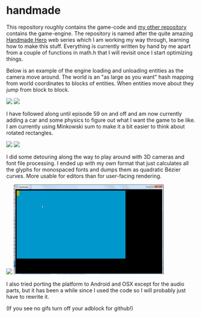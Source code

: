 # handmade

This repository roughly contains the game-code and [my other repository](https://github.com/Bjeeeern/platform) 
contains the game-engine. The repository is named after the quite amazing [Handmade Hero](https://handmadehero.org/) web series
which I am working my way through, learning how to make this stuff. Everything is currently written by hand by me apart from a couple of functions in math.h that I will revisit once I start optimizing things.

Below is an example of the engine loading and unloading entities as the camera move around. The world is an "as large as you want" hash mapping from world coordinates to blocks of entities. When entities move about they jump from block to block.

<img src="promo_data/Handmade.gif" width="400" /> <img src="promo_data/HandmadeZoomedOut.gif" width="400" />


I have followed along until episode 59 on and off and am now currently adding a car and some physics to figure out what I want the game to be like. I am currently using Minkowski sum to make it a bit easier to think about rotated rectangles. 

<img src="promo_data/MinkowskiSum.gif" width="400" /> <img src="promo_data/CarMovement.gif" width="400" />


I did some detouring along the way to play around with 3D cameras and font file processing. I ended up with my own format that just calculates all the glyphs for monospaced fonts and dumps them as quadratic Bézier curves. More usable for editors than for user-facing rendering.

<img src="promo_data/3DCamera.gif" width="400" /> <img src="promo_data/FontIsWorkingJapaneseToo.gif" width="400" />


I also tried porting the platform to Android and OSX except for the audio parts, but it has been a while since I used the code so I will probably just have to rewrite it. 

(If you see no gifs turn off your adblock for github!)
